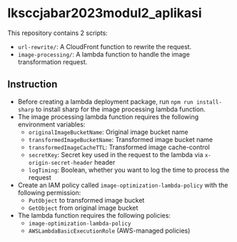 # lksccjabar2023modul2_aplikasi
This repository contains 2 scripts:
- `url-rewrite/`: A CloudFront function to rewrite the request.
- `image-processing/`: A lambda function to handle the image transformation request.

## Instruction
- Before creating a lambda deployment package, run `npm run install-sharp` to install sharp for the image processing lambda function.
- The image processing lambda function requires the following environment variables:
    - `originalImageBucketName`: Original image bucket name
    - `transformedImageBucketName`: Transformed image bucket name
    - `transformedImageCacheTTL`: Transformed image cache-control
    - `secretKey`: Secret key used in the request to the lambda via `x-origin-secret-header` header
    - `logTiming`: Boolean, whether you want to log the time to process the request
- Create an IAM policy called `image-optimization-lambda-policy` with the following permission:
    - `PutObject` to transformed image bucket
    - `GetObject` from original image bucket
- The lambda function requires the following policies:
    - `image-optimization-lambda-policy`
    - `AWSLambdaBasicExecutionRole` (AWS-managed policies)
